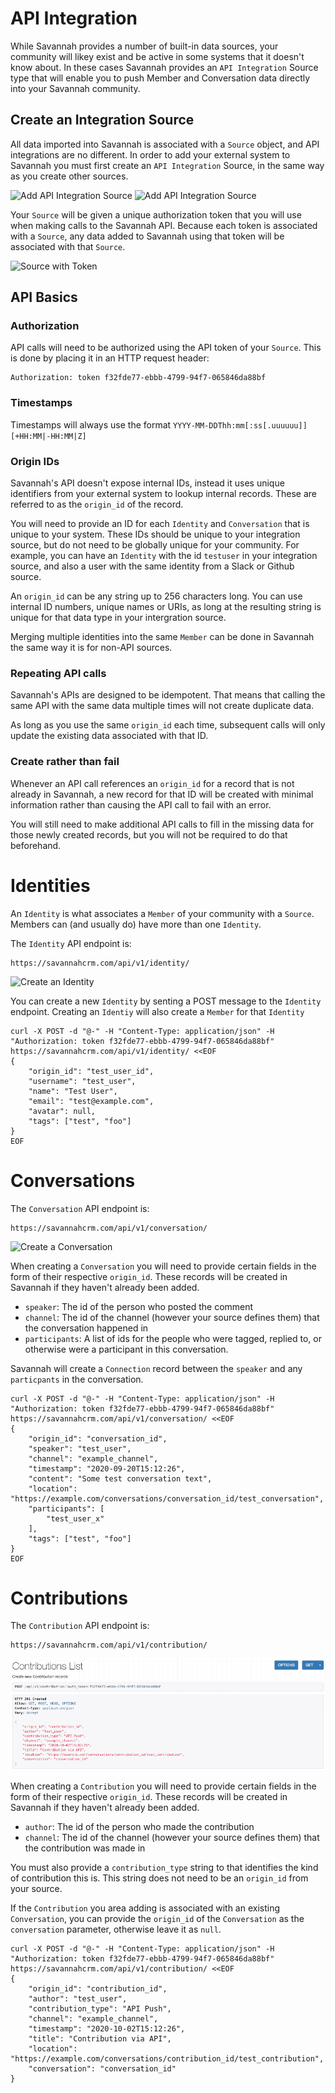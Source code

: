 # API Integration

While Savannah provides a number of built-in data sources, your community will likey exist and be active in some systems that it doesn't know about. In these cases Savannah provides an `API Integration` Source type that will enable you to push Member and Conversation data directly into your Savannah community.

## Create an Integration Source

All data imported into Savannah is associated with a `Source` object, and API integrations are no different. In order to add your external system to Savannah you must first create an `API Integration` Source, in the same way as you create other sources.

![Add API Integration Source](./AddSourceMenu.png) ![Add API Integration Source](./AddSourceForm.png)

Your `Source` will be given a unique authorization token that you will use when making calls to the Savannah API. Because each token is associated with a `Source`, any data added to Savannah using that token will be associated with that `Source`.

![Source with Token](./APISourceToken.png)

## API Basics

### Authorization

API calls will need to be authorized using the API token of your `Source`. This is done by placing it in an HTTP request header:

```
Authorization: token f32fde77-ebbb-4799-94f7-065846da88bf
```

### Timestamps

Timestamps will always use the format `YYYY-MM-DDThh:mm[:ss[.uuuuuu]][+HH:MM|-HH:MM|Z]`

### Origin IDs

Savannah's API doesn't expose internal IDs, instead it uses unique identifiers from your external system to lookup internal records. These are referred to as the `origin_id` of the record.

You will need to provide an ID for each `Identity` and `Conversation` that is unique to your system. These IDs should be unique to your integration source, but do not need to be globally unique for your community. For example, you can have an `Identity` with the id `testuser` in your integration source, and also a user with the same identity from a Slack or Github source. 

An `origin_id` can be any string up to 256 characters long. You can use internal ID numbers, unique names or URIs, as long at the resulting string is unique for that data type in your intergration source.

Merging multiple identities into the same `Member` can be done in Savannah the same way it is for non-API sources.

### Repeating API calls

Savannah's APIs are designed to be idempotent. That means that calling the same API with the same data multiple times will not create duplicate data.

As long as you use the same `origin_id` each time, subsequent calls will only update the existing data associated with that ID.

### Create rather than fail

Whenever an API call references an `origin_id` for a record that is not already in Savannah, a new record for that ID will be created with minimal information rather than causing the API call to fail with an error.

You will still need to make additional API calls to fill in the missing data for those newly created records, but you will not be required to do that beforehand.

# Identities

An `Identity` is what associates a `Member` of your community with a `Source`. Members can (and usually do) have more than one `Identity`.

The `Identity` API endpoint is:

```
https://savannahcrm.com/api/v1/identity/
```

![Create an Identity](./IdentityAPI.png)

You can create a new `Identity` by senting a POST message to the `Identity` endpoint. Creating an `Identiy` will also create a `Member` for that `Identity`

```
curl -X POST -d "@-" -H "Content-Type: application/json" -H "Authorization: token f32fde77-ebbb-4799-94f7-065846da88bf" https://savannahcrm.com/api/v1/identity/ <<EOF
{
    "origin_id": "test_user_id",
    "username": "test_user",
    "name": "Test User",
    "email": "test@example.com",
    "avatar": null,
    "tags": ["test", "foo"]
}
EOF
```

# Conversations

The `Conversation` API endpoint is:

```
https://savannahcrm.com/api/v1/conversation/
```

![Create a Conversation](./ConversationsAPI.png)

When creating a `Conversation` you will need to provide certain fields in the form of their respective `origin_id`. These records will be created in Savannah if they haven't already been added.

* `speaker`: The id of the person who posted the comment
* `channel`: The id of the channel (however your source defines them) that the conversation happened in
* `participants`: A list of ids for the people who were tagged, replied to, or otherwise were a participant in this conversation.

Savannah will create a `Connection` record between the `speaker` and any `particpants` in the conversation.

```
curl -X POST -d "@-" -H "Content-Type: application/json" -H "Authorization: token f32fde77-ebbb-4799-94f7-065846da88bf" https://savannahcrm.com/api/v1/conversation/ <<EOF
{
    "origin_id": "conversation_id",
    "speaker": "test_user",
    "channel": "example_channel",
    "timestamp": "2020-09-20T15:12:26",
    "content": "Some test conversation text",
    "location": "https://example.com/conversations/conversation_id/test_conversation",
    "participants": [
        "test_user_x"
    ],
    "tags": ["test", "foo"]
}
EOF
```

# Contributions

The `Contribution` API endpoint is:

```
https://savannahcrm.com/api/v1/contribution/
```

![Create a Contribution](./ContributionsAPI.png)

When creating a `Contribution` you will need to provide certain fields in the form of their respective `origin_id`. These records will be created in Savannah if they haven't already been added.

* `author`: The id of the person who made the contribution
* `channel`: The id of the channel (however your source defines them) that the contribution was made in

You must also provide a `contribution_type` string to that identifies the kind of contribution this is. This string does not need to be an `origin_id` from your source.

If the `Contribution` you area adding is associated with an existing `Conversation`, you can provide the `origin_id` of the `Conversation` as the `conversation` parameter, otherwise leave it as `null`.

```
curl -X POST -d "@-" -H "Content-Type: application/json" -H "Authorization: token f32fde77-ebbb-4799-94f7-065846da88bf" https://savannahcrm.com/api/v1/contribution/ <<EOF
{
    "origin_id": "contribution_id",
    "author": "test_user",
    "contribution_type": "API Push",
    "channel": "example_channel",
    "timestamp": "2020-10-02T15:12:26",
    "title": "Contribution via API",
    "location": "https://example.com/conversations/contribution_id/test_contribution",
    "conversation": "conversation_id"
}
```